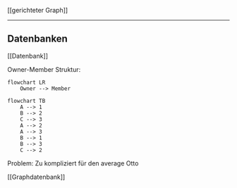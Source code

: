 [[gerichteter Graph]]



---
## Datenbanken
[[Datenbank]]

Owner-Member Struktur:
```mermaid
flowchart LR
	Owner --> Member
```


```mermaid
flowchart TB
	A --> 1
	B --> 2
	C --> 3
	A --> 2
	A --> 3
	B --> 1
	B --> 3
	C --> 2
```

Problem: Zu kompliziert für den average Otto

[[Graphdatenbank]]